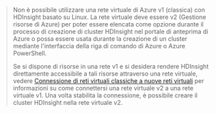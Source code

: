 > Non è possibile utilizzare una rete virtuale di Azure v1 (classica) con HDInsight basato su Linux. La rete virtuale deve essere v2 (Gestione risorse di Azure) per poter essere elencata come opzione durante il processo di creazione di cluster HDInsight nel portale di anteprima di Azure o possa essere usata durante la creazione di un cluster mediante l'interfaccia della riga di comando di Azure o Azure PowerShell.
> 
> Se si dispone di risorse in una rete v1 e si desidera rendere HDInsight direttamente accessibile a tali risorse attraverso una rete virtuale, vedere [Connessione di reti virtuali classiche a nuove reti virtuali](../virtual-network/virtual-networks-arm-asm-s2s.md) per informazioni su come connettersi una rete virtuale v2 a una rete virtuale v1. Una volta stabilita la connessione, è possibile creare il cluster HDInsight nella rete virtuale v2.

<!---HONumber=Oct15_HO3-->